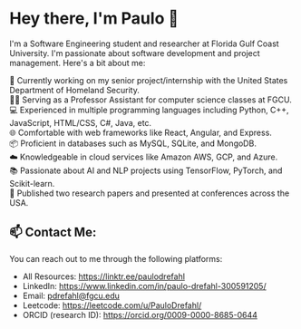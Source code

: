# Hey there, I'm Paulo 👋

I'm a Software Engineering student and researcher at Florida Gulf Coast University. I'm passionate about software development and project management. Here's a bit about me:

🔭 Currently working on my senior project/internship with the United States Department of Homeland Security.  
👨‍🏫 Serving as a Professor Assistant for computer science classes at FGCU.  
💻 Experienced in multiple programming languages including Python, C++, JavaScript, HTML/CSS, C#, Java, etc.  
🌐 Comfortable with web frameworks like React, Angular, and Express.  
📦 Proficient in databases such as MySQL, SQLite, and MongoDB.  
☁️ Knowledgeable in cloud services like Amazon AWS, GCP, and Azure.  
📚 Passionate about AI and NLP projects using TensorFlow, PyTorch, and Scikit-learn.  
🔬 Published two research papers and presented at conferences across the USA.  

## 📫 Contact Me:
You can reach out to me through the following platforms:

- All Resources: https://linktr.ee/paulodrefahl
- LinkedIn: https://www.linkedin.com/in/paulo-drefahl-300591205/
- Email: pdrefahl@fgcu.edu
- Leetcode: https://leetcode.com/u/PauloDrefahl/
- ORCID (research ID): https://orcid.org/0009-0000-8685-0644
